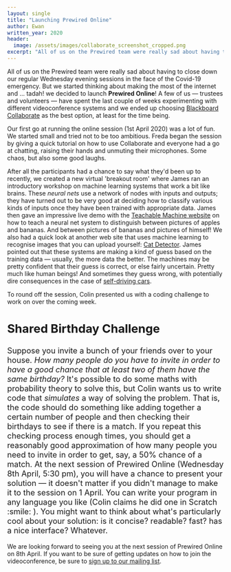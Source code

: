 ```yaml
---
layout: single
title: "Launching Prewired Online"
author: Ewan
written_year: 2020
header:
  image: /assets/images/collaborate_screenshot_cropped.png
excerpt: "All of us on the Prewired team were really sad about having to close down our regular Wednesday evening sessions in the face of the  Covid-19 emergency. But we started thinking about making the most of the internet and ..."
---
```


All of us on the Prewired team were really sad about having to close down our regular Wednesday evening sessions in the face of the  Covid-19 emergency. But we started thinking about making the most of the internet and ... tadah! we decided to launch **Prewired Online**!
A few of us &mdash; trustees and volunteers &mdash; have spent the last couple of weeks experimenting with different videoconference systems and we ended up choosing [Blackboard Collaborate](https://help.blackboard.com/Collaborate/Ultra) as the best option, at least for the time being. 

Our first go at running the online session (1st April 2020) was a lot of fun. We started small and tried not to be too ambitious. Freda began the session by giving a quick tutorial on how to use Collaborate and everyone had a go at chatting, raising their hands and unmuting their microphones. Some chaos, but also some good laughs.

After all the participants had a chance to say what they'd been up to recently, we created a new virtual 'breakout room'
where James ran an introductory workshop on machine learning systems that work a bit like brains. These _neural nets_ use a network of nodes with inputs and outputs; they have turned out to be very good at deciding how to classify various kinds of inputs once they have been trained with appropriate data. James then gave an impressive live demo with the [Teachable Machine website](https://teachablemachine.withgoogle.com) on how to teach a neural net system to distinguish between pictures of apples and bananas. And between pictures of bananas and pictures of himself! We also had a quick look at another web site that uses machine learning to recognise images that you can upload yourself: [Cat Detector](https://isitacat.com). James pointed out that these systems are making a kind of guess based on the training data  &mdash; usually, the more data the better. The machines may be pretty confident that their guess is correct, or else fairly uncertain. Pretty much like human beings! And sometimes they guess wrong, with potentially dire consequences in the case of [self-driving cars](https://www.bbc.co.uk/news/technology-50484172).

To round off the session, Colin presented us with a coding challenge to work on over the coming week. 
<div class="notice--info">
	<div style="font-size:1.3em;">
	<h2>Shared Birthday Challenge</h2>
	<p>
  Suppose you invite a bunch of your friends over to your house. <i>How many people do you have to invite in order to have a good chance that at least two of them have the same birthday?</i> It's possible to do some maths with probability theory to solve this, but Colin wants us to write code that <i>simulates</i> a way of solving the problem. That is, the code should do something like adding together a certain number of people and then checking their birthdays to see if there is a match. If you repeat this checking process enough times, you should get a reasonably good approximation of how many people you need to invite in order to get, say, a 50% chance of a match. At the next session of Prewired Online (Wednesday 8th April, 5:30 pm), you will have a chance to present your solution &mdash; it doesn't matter if you didn't manage to make it to the session on 1 April. You can write your program in any language you like (Colin claims he did one in Scratch :smile: ). You might want to think about what's particularly cool about your solution: is it concise? readable? fast? has a nice interface? Whatever.
	</p>
	</div>
</div>


We are looking forward to seeing you at the next session of Prewired Online on 8th April. If you want to be sure of getting updates on how to join the videoconference, be sure to [sign up to our mailing list](https://eepurl.com/dv2dPb).




